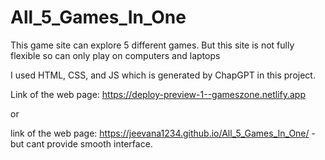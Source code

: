 # All_5_Games_In_One

This game site can explore 5 different games. But this site is not fully flexible so can only play on computers and laptops

I used HTML, CSS, and JS which is generated by ChapGPT in this project.

Link of the web page: https://deploy-preview-1--gameszone.netlify.app 

or 

link of the web page: https://jeevana1234.github.io/All_5_Games_In_One/ - but cant provide smooth interface.
